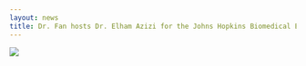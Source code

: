 ```yaml
---
layout: news
title: Dr. Fan hosts Dr. Elham Azizi for the Johns Hopkins Biomedical Engineering Seminar series.
---
```


<a href="https://www.bme.jhu.edu/news-events/events/bme-seminar-elham-azizi/"><img src="https://www.bme.jhu.edu/wp-content/uploads/2021/08/Flyer-Elham-Aziz.jpg"></a>

